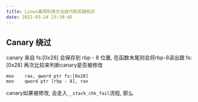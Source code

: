 ```yaml
---
title: Linux漏洞利用方法技巧和实践知识
date: 2021-03-24 23:39:45
---
```




## Canary 绕过

canary 来自 fs:[0x28] 会保存到 rbp - 8 位置, 在函数末尾则会将rbp-8读出跟 fs:[0x28] 再次比较来判断canary是否被修改

```
mov    rax, qword ptr fs:[0x28]
mov    qword ptr [rbp - 8], rax
```

canary如果被修改, 会走入`__stack_chk_fail`流程, 那么

